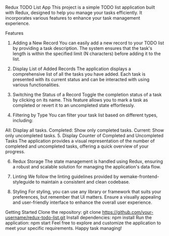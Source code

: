 Redux TODO List App This project is a simple TODO list application built with
Redux, designed to help you manage your tasks efficiently. It incorporates
various features to enhance your task management experience.

Features

1. Adding a New Record You can easily add a new record to your TODO list by
   providing a task description. The system ensures that the task's length is
   within the specified limit (N characters) before adding it to the list.

2. Display List of Added Records The application displays a comprehensive list
   of all the tasks you have added. Each task is presented with its current
   status and can be interacted with using various functionalities.

3. Switching the Status of a Record Toggle the completion status of a task by
   clicking on its name. This feature allows you to mark a task as completed or
   revert it to an uncompleted state effortlessly.

4. Filtering by Type You can filter your task list based on different types,
   including:

All: Display all tasks. Completed: Show only completed tasks. Current: Show only
uncompleted tasks. 5. Display Counter of Completed and Uncompleted Tasks The
application provides a visual representation of the number of completed and
uncompleted tasks, offering a quick overview of your progress.

6. Redux Storage The state management is handled using Redux, ensuring a robust
   and scalable solution for managing the application's data flow.

7. Linting We follow the linting guidelines provided by
   wemake-frontend-styleguide to maintain a consistent and clean codebase.

8. Styling For styling, you can use any library or framework that suits your
   preferences, but remember that UI matters. Ensure a visually appealing and
   user-friendly interface to enhance the overall user experience.

Getting Started Clone the repository: git clone
https://github.com/your-username/redux-todo-list.git Install dependencies: npm
install Run the application: npm start Feel free to explore and customize the
application to meet your specific requirements. Happy task managing!
